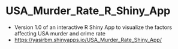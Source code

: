 # USA_Murder_Rate_R_Shiny_App
* Version 1.0 of an interactive R Shiny App to visualize the factors affecting USA murder and crime rate
* https://yasirbm.shinyapps.io/USA_Murder_Rate_Shiny_App/
